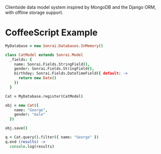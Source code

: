 Clientside data model system inspired by MongoDB and the Django ORM, with offline storage support.

CoffeeScript Example
======
```CoffeeScript
MyDatabase = new Sonrai.Databases.InMemory()

class CatModel extends Sonrai.Model
  _fields: {
    name: Sonrai.Fields.StringField(),
    gender: Sonrai.Fields.StringField(),
    birthday: Sonrai.Fields.DateTimeField({ default: ->
      return new Date()
    })
  }

Cat = MyDatabase.register(CatModel)

obj = new Cat({
    name: "George",
    gender: "male"
  })

obj.save()

q = Cat.query().filter({ name: "George" })
q.end (results) ->
  console.log(results)
```
